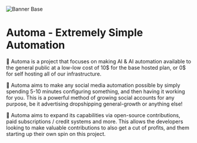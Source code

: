 
![Banner Base](https://github.com/Automa-Automations/.github/assets/122154257/b1933428-b151-4117-8549-8f357af3bf72)

# Automa - Extremely Simple Automation
🤖 Automa is a project that focuses on making AI & AI automation available to the general public at a low-low cost of 10$ for the base hosted plan, or 0$ for self hosting all of our infrastructure.

🎯 Automa aims to make any social media automation possible by simply spending 5-10 minutes configuring something, and then having it working for you. This is a powerful method of growing social accounts for any purpose, be it advertising dropshipping general-growth or anything else!

💪 Automa aims to expand its capabilities via open-source contributions, paid subscriptions / credit systems and more. This allows the developers looking to make valuable contributions to also get a cut of profits, and them starting up their own spin on this project.


